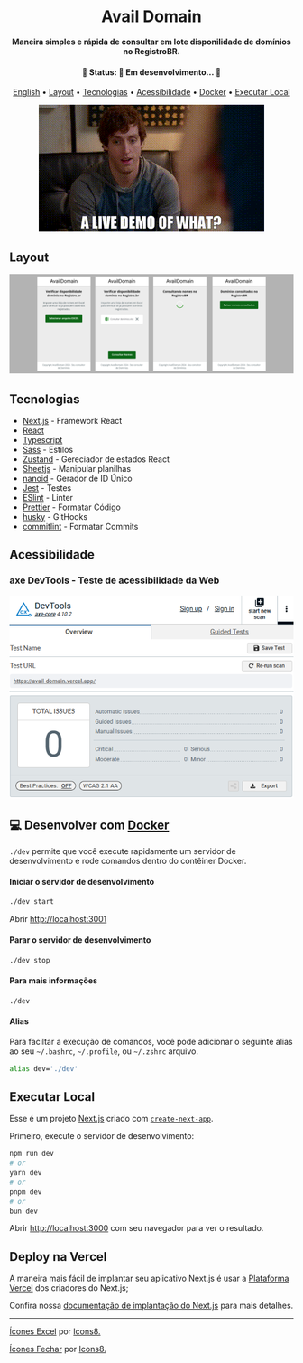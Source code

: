 <div align="center">

<h1>Avail Domain</h1>

<p align="center">
	<strong>
		Maneira simples e rápida de consultar em lote disponilidade de domínios no RegistroBR.
	</strong>
</p>

<h4 align="center">
	🚧  Status: 🚀 Em desenvolvimento...  🚧
</h4>

[English](./README.md) •
[Layout](#layout) •
[Tecnologias](#tecnologias) •
[Acessibilidade](#acessibilidade) •
[Docker](#-desenvolver-com-docker) •
[Executar Local](#executar-local)

![Demo](./assets/demo-gif.gif)

</div>

## Layout
<div align="center">
	<img src="./assets/preview-screens.png" alt="telas do aplicativo" />
</div>

## Tecnologias
- [Next.js](https://nextjs.org/) - Framework React
- [React](https://react.dev/)
- [Typescript](https://www.typescriptlang.org/)
- [Sass](https://sass-lang.com/) - Estilos
- [Zustand](https://zustand.docs.pmnd.rs/getting-started/introduction) - Gereciador de estados React
- [Sheetjs](https://sheetjs.com/) - Manipular planilhas
- [nanoid](https://www.npmjs.com/package/nanoid) - Gerador de ID Único
- [Jest](https://jestjs.io/) - Testes
- [ESlint](https://eslint.org/) - Linter
- [Prettier](https://prettier.io/) - Formatar Código
- [husky](https://typicode.github.io/husky/) - GitHooks
- [commitlint](https://commitlint.js.org/) - Formatar Commits

## Acessibilidade

### axe DevTools - Teste de acessibilidade da Web

![Printscreen axe DevTools - Teste de acessibilidade da Web](./assets/axe-devtools-scan-result.png)

## 💻 Desenvolver com [Docker](https://docs.docker.com/engine/install/)

`./dev` permite que você execute rapidamente um servidor de desenvolvimento e rode comandos dentro do contêiner Docker.

#### Iniciar o servidor de desenvolvimento
```bash
./dev start
```
Abrir [http://localhost:3001](http://localhost:3001)

#### Parar o servidor de desenvolvimento
```bash
./dev stop
```

#### Para mais informações
```bash
./dev
```

#### Alias
Para faciltar a execução de comandos, você pode adicionar o seguinte alias ao seu `~/.bashrc`, `~/.profile`, ou `~/.zshrc` arquivo.

```bash
alias dev='./dev'
```

## Executar Local

Esse é um projeto [Next.js](https://nextjs.org/) criado com [`create-next-app`](https://github.com/vercel/next.js/tree/canary/packages/create-next-app).

Primeiro, execute o servidor de desenvolvimento:

```bash
npm run dev
# or
yarn dev
# or
pnpm dev
# or
bun dev
```

Abrir [http://localhost:3000](http://localhost:3000) com seu navegador para ver o resultado.

## Deploy na Vercel

A maneira mais fácil de implantar seu aplicativo Next.js é usar a [Plataforma Vercel](https://vercel.com/new?utm_medium=default-template&filter=next.js&utm_source=create-next-app&utm_campaign=create-next-app-readme) dos criadores do Next.js;

Confira nossa [documentação de implantação do Next.js](https://nextjs.org/docs/deployment) para mais detalhes.

---
<a target="_blank" href="https://icons8.com/icon/13654/microsoft-excel">Ícones Excel</a> por <a target="_blank" href="https://icons8.com">Icons8.</a>

<a target="_blank" href="https://icons8.com/icon/8112/close">Ícones Fechar</a> por <a target="_blank" href="https://icons8.com">Icons8.</a>
